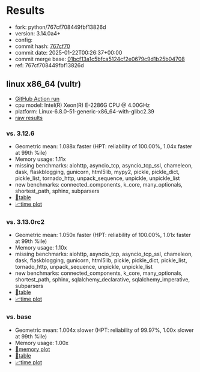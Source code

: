 # Results

- fork: python/767cf708449fbf13826d
- version: 3.14.0a4+
- config: 
- commit hash: [767cf70](https://github.com/python/cpython/commit/767cf70)
- commit date: 2025-01-22T00:26:37+00:00
- commit merge base: [01bcf13a1c5bfca5124cf2e0679c9d1b25b04708](https://github.com/python/cpython/commit/01bcf13a1c5bfca5124cf2e0679c9d1b25b04708)
- ref: 767cf708449fbf13826d

## linux x86_64 (vultr)

- [GitHub Action run](https://github.com/facebookexperimental/free-threading-benchmarking/actions/runs/12903005922)
- cpu model: Intel(R) Xeon(R) E-2286G CPU @ 4.00GHz
- platform: Linux-6.8.0-51-generic-x86_64-with-glibc2.39
- [raw results](bm-20250122-vultr-x86_64-python-767cf708449fbf13826d-3.14.0a4%2B-767cf70.json)

### vs. 3.12.6

- Geometric mean: 1.088x faster (HPT: reliability of 100.00%, 1.04x faster at 99th %ile)
- Memory usage: 1.11x
- missing benchmarks: aiohttp, asyncio_tcp, asyncio_tcp_ssl, chameleon, dask, flaskblogging, gunicorn, html5lib, mypy2, pickle, pickle_dict, pickle_list, tornado_http, unpack_sequence, unpickle, unpickle_list
- new benchmarks: connected_components, k_core, many_optionals, shortest_path, sphinx, subparsers
- [📄table](bm-20250122-vultr-x86_64-python-767cf708449fbf13826d-3.14.0a4%2B-767cf70-vs-3.12.6.md)
- [📈time plot](bm-20250122-vultr-x86_64-python-767cf708449fbf13826d-3.14.0a4%2B-767cf70-vs-3.12.6.svg)

### vs. 3.13.0rc2

- Geometric mean: 1.050x faster (HPT: reliability of 100.00%, 1.01x faster at 99th %ile)
- Memory usage: 1.10x
- missing benchmarks: aiohttp, asyncio_tcp, asyncio_tcp_ssl, chameleon, dask, flaskblogging, gunicorn, html5lib, pickle, pickle_dict, pickle_list, tornado_http, unpack_sequence, unpickle, unpickle_list
- new benchmarks: connected_components, k_core, many_optionals, shortest_path, sphinx, sqlalchemy_declarative, sqlalchemy_imperative, subparsers
- [📄table](bm-20250122-vultr-x86_64-python-767cf708449fbf13826d-3.14.0a4%2B-767cf70-vs-3.13.0rc2.md)
- [📈time plot](bm-20250122-vultr-x86_64-python-767cf708449fbf13826d-3.14.0a4%2B-767cf70-vs-3.13.0rc2.svg)

### vs. base

- Geometric mean: 1.004x slower (HPT: reliability of 99.97%, 1.00x slower at 99th %ile)
- Memory usage: 1.00x
- [🧠memory plot](bm-20250122-vultr-x86_64-python-767cf708449fbf13826d-3.14.0a4%2B-767cf70-vs-base-mem.svg)
- [📄table](bm-20250122-vultr-x86_64-python-767cf708449fbf13826d-3.14.0a4%2B-767cf70-vs-base.md)
- [📈time plot](bm-20250122-vultr-x86_64-python-767cf708449fbf13826d-3.14.0a4%2B-767cf70-vs-base.svg)

